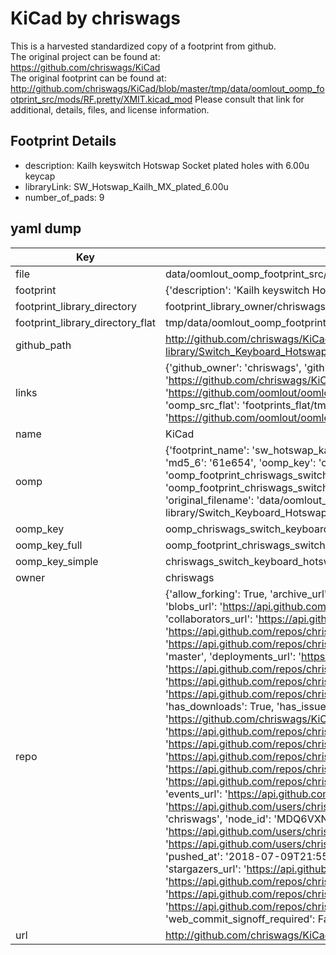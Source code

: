 # KiCad by chriswags  
This is a harvested standardized copy of a footprint from github.  
The original project can be found at:  
https://github.com/chriswags/KiCad  
The original footprint can be found at:
http://github.com/chriswags/KiCad/blob/master/tmp/data/oomlout_oomp_footprint_src/mods/RF.pretty/XMIT.kicad_mod
Please consult that link for additional, details, files, and license information.  
## Footprint Details
* description: Kailh keyswitch Hotswap Socket plated holes with 6.00u keycap  
* libraryLink: SW_Hotswap_Kailh_MX_plated_6.00u  
* number_of_pads: 9  
## yaml dump  
| Key | Value |  
| --- | --- |  
| file | data/oomlout_oomp_footprint_src/KiCad/6.0/3rdparty/footprints/com_github_perigoso_keyswitch-kicad-library/Switch_Keyboard_Hotswap_Kailh.pretty/SW_Hotswap_Kailh_MX_plated_6.00u.kicad_mod |  
| footprint | {'description': 'Kailh keyswitch Hotswap Socket plated holes with 6.00u keycap', 'libraryLink': 'SW_Hotswap_Kailh_MX_plated_6.00u', 'number_of_pads': 9} |  
| footprint_library_directory | footprint_library_owner/chriswags_KiCad |  
| footprint_library_directory_flat | tmp/data/oomlout_oomp_footprint_src/footprints_flat/chriswags_switch_keyboard_hotswap_kailh_sw_hotswap_kailh_mx_plated_6_00u/working |  
| github_path | http://github.com/chriswags/KiCad/blob/master/tmp/data/oomlout_oomp_footprint_src/6.0/3rdparty/footprints/com_github_perigoso_keyswitch-kicad-library/Switch_Keyboard_Hotswap_Kailh.pretty/SW_Hotswap_Kailh_MX_plated_6.00u.kicad_mod |  
| links | {'github_owner': 'chriswags', 'github_repo_name': 'KiCad', 'github_src': 'http://github.com/chriswags/KiCad/blob/master/tmp/data/oomlout_oomp_footprint_src/mods/RF.pretty/XMIT.kicad_mod', 'github_src_repo': 'https://github.com/chriswags/KiCad', 'oomp_bot': 'tmp/data/oomlout_oomp_footprint_src/footprints/chriswags_switch_keyboard_hotswap_kailh_sw_hotswap_kailh_mx_plated_6_00u/working', 'oomp_bot_github': 'https://github.com/oomlout/oomlout_oomp_footprint_bot/tree/main/tmp/data/oomlout_oomp_footprint_src/footprints/chriswags_switch_keyboard_hotswap_kailh_sw_hotswap_kailh_mx_plated_6_00u/working', 'oomp_src_flat': 'footprints_flat/tmp/data/oomlout_oomp_footprint_src/footprints_flat/chriswags_switch_keyboard_hotswap_kailh_sw_hotswap_kailh_mx_plated_6_00u/working', 'oomp_src_flat_github': 'https://github.com/oomlout/oomlout_oomp_footprint_src/tree/main/tmp/data/oomlout_oomp_footprint_src/footprints_flat/chriswags_switch_keyboard_hotswap_kailh_sw_hotswap_kailh_mx_plated_6_00u/working'} |  
| name | KiCad |  
| oomp | {'footprint_name': 'sw_hotswap_kailh_mx_plated_6_00u', 'library_name': 'switch_keyboard_hotswap_kailh', 'md5': '61e6548095079c1cb9ba60ec0d9dad96', 'md5_10': '61e6548095', 'md5_5': '61e65', 'md5_6': '61e654', 'oomp_key': 'oomp_chriswags_switch_keyboard_hotswap_kailh_sw_hotswap_kailh_mx_plated_6_00u', 'oomp_key_extra': 'oomp_footprint_chriswags_switch_keyboard_hotswap_kailh_sw_hotswap_kailh_mx_plated_6_00u', 'oomp_key_full': 'oomp_footprint_chriswags_switch_keyboard_hotswap_kailh_sw_hotswap_kailh_mx_plated_6_00u_61e654', 'oomp_key_simple': 'chriswags_switch_keyboard_hotswap_kailh_sw_hotswap_kailh_mx_plated_6_00u', 'original_filename': 'data/oomlout_oomp_footprint_src/KiCad/6.0/3rdparty/footprints/com_github_perigoso_keyswitch-kicad-library/Switch_Keyboard_Hotswap_Kailh.pretty/SW_Hotswap_Kailh_MX_plated_6.00u.kicad_mod', 'owner_name': 'chriswags'} |  
| oomp_key | oomp_chriswags_switch_keyboard_hotswap_kailh_sw_hotswap_kailh_mx_plated_6_00u |  
| oomp_key_full | oomp_footprint_chriswags_switch_keyboard_hotswap_kailh_sw_hotswap_kailh_mx_plated_6_00u |  
| oomp_key_simple | chriswags_switch_keyboard_hotswap_kailh_sw_hotswap_kailh_mx_plated_6_00u |  
| owner | chriswags |  
| repo | {'allow_forking': True, 'archive_url': 'https://api.github.com/repos/chriswags/KiCad/{archive_format}{/ref}', 'archived': False, 'assignees_url': 'https://api.github.com/repos/chriswags/KiCad/assignees{/user}', 'blobs_url': 'https://api.github.com/repos/chriswags/KiCad/git/blobs{/sha}', 'branches_url': 'https://api.github.com/repos/chriswags/KiCad/branches{/branch}', 'clone_url': 'https://github.com/chriswags/KiCad.git', 'collaborators_url': 'https://api.github.com/repos/chriswags/KiCad/collaborators{/collaborator}', 'comments_url': 'https://api.github.com/repos/chriswags/KiCad/comments{/number}', 'commits_url': 'https://api.github.com/repos/chriswags/KiCad/commits{/sha}', 'compare_url': 'https://api.github.com/repos/chriswags/KiCad/compare/{base}...{head}', 'contents_url': 'https://api.github.com/repos/chriswags/KiCad/contents/{+path}', 'contributors_url': 'https://api.github.com/repos/chriswags/KiCad/contributors', 'created_at': '2018-02-13T17:56:03Z', 'default_branch': 'master', 'deployments_url': 'https://api.github.com/repos/chriswags/KiCad/deployments', 'description': 'KiCad Schematic and PCB component library', 'disabled': False, 'downloads_url': 'https://api.github.com/repos/chriswags/KiCad/downloads', 'events_url': 'https://api.github.com/repos/chriswags/KiCad/events', 'fork': False, 'forks': 0, 'forks_count': 0, 'forks_url': 'https://api.github.com/repos/chriswags/KiCad/forks', 'full_name': 'chriswags/KiCad', 'git_commits_url': 'https://api.github.com/repos/chriswags/KiCad/git/commits{/sha}', 'git_refs_url': 'https://api.github.com/repos/chriswags/KiCad/git/refs{/sha}', 'git_tags_url': 'https://api.github.com/repos/chriswags/KiCad/git/tags{/sha}', 'git_url': 'git://github.com/chriswags/KiCad.git', 'has_discussions': False, 'has_downloads': True, 'has_issues': True, 'has_pages': False, 'has_projects': True, 'has_wiki': True, 'homepage': None, 'hooks_url': 'https://api.github.com/repos/chriswags/KiCad/hooks', 'html_url': 'https://github.com/chriswags/KiCad', 'id': 121416033, 'is_template': False, 'issue_comment_url': 'https://api.github.com/repos/chriswags/KiCad/issues/comments{/number}', 'issue_events_url': 'https://api.github.com/repos/chriswags/KiCad/issues/events{/number}', 'issues_url': 'https://api.github.com/repos/chriswags/KiCad/issues{/number}', 'keys_url': 'https://api.github.com/repos/chriswags/KiCad/keys{/key_id}', 'labels_url': 'https://api.github.com/repos/chriswags/KiCad/labels{/name}', 'language': None, 'languages_url': 'https://api.github.com/repos/chriswags/KiCad/languages', 'license': None, 'merges_url': 'https://api.github.com/repos/chriswags/KiCad/merges', 'milestones_url': 'https://api.github.com/repos/chriswags/KiCad/milestones{/number}', 'mirror_url': None, 'name': 'KiCad', 'network_count': 0, 'node_id': 'MDEwOlJlcG9zaXRvcnkxMjE0MTYwMzM=', 'notifications_url': 'https://api.github.com/repos/chriswags/KiCad/notifications{?since,all,participating}', 'open_issues': 0, 'open_issues_count': 0, 'owner': {'avatar_url': 'https://avatars.githubusercontent.com/u/7061019?v=4', 'events_url': 'https://api.github.com/users/chriswags/events{/privacy}', 'followers_url': 'https://api.github.com/users/chriswags/followers', 'following_url': 'https://api.github.com/users/chriswags/following{/other_user}', 'gists_url': 'https://api.github.com/users/chriswags/gists{/gist_id}', 'gravatar_id': '', 'html_url': 'https://github.com/chriswags', 'id': 7061019, 'login': 'chriswags', 'node_id': 'MDQ6VXNlcjcwNjEwMTk=', 'organizations_url': 'https://api.github.com/users/chriswags/orgs', 'received_events_url': 'https://api.github.com/users/chriswags/received_events', 'repos_url': 'https://api.github.com/users/chriswags/repos', 'site_admin': False, 'starred_url': 'https://api.github.com/users/chriswags/starred{/owner}{/repo}', 'subscriptions_url': 'https://api.github.com/users/chriswags/subscriptions', 'type': 'User', 'url': 'https://api.github.com/users/chriswags'}, 'private': False, 'pulls_url': 'https://api.github.com/repos/chriswags/KiCad/pulls{/number}', 'pushed_at': '2018-07-09T21:55:22Z', 'releases_url': 'https://api.github.com/repos/chriswags/KiCad/releases{/id}', 'size': 325, 'ssh_url': 'git@github.com:chriswags/KiCad.git', 'stargazers_count': 0, 'stargazers_url': 'https://api.github.com/repos/chriswags/KiCad/stargazers', 'statuses_url': 'https://api.github.com/repos/chriswags/KiCad/statuses/{sha}', 'subscribers_count': 1, 'subscribers_url': 'https://api.github.com/repos/chriswags/KiCad/subscribers', 'subscription_url': 'https://api.github.com/repos/chriswags/KiCad/subscription', 'svn_url': 'https://github.com/chriswags/KiCad', 'tags_url': 'https://api.github.com/repos/chriswags/KiCad/tags', 'teams_url': 'https://api.github.com/repos/chriswags/KiCad/teams', 'temp_clone_token': None, 'topics': [], 'trees_url': 'https://api.github.com/repos/chriswags/KiCad/git/trees{/sha}', 'updated_at': '2018-07-09T21:55:24Z', 'url': 'https://api.github.com/repos/chriswags/KiCad', 'visibility': 'public', 'watchers': 0, 'watchers_count': 0, 'web_commit_signoff_required': False} |  
| url | http://github.com/chriswags/KiCad |  

